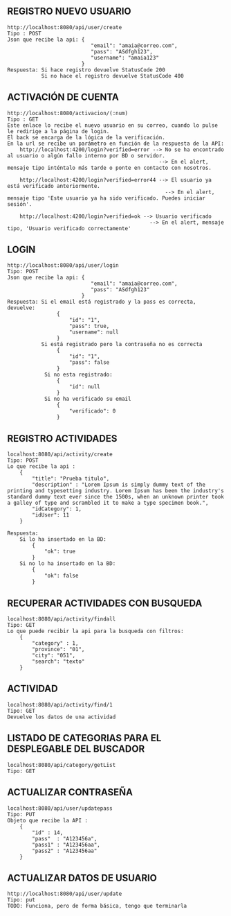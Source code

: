 ## REGISTRO NUEVO USUARIO
    http://localhost:8080/api/user/create
    Tipo : POST
    Json que recibe la api: {
                               "email": "amaia@correo.com",
                               "pass": "ASdfgh123",
                               "username": "amaia123"
                            }
    Respuesta: Si hace registro devuelve StatusCode 200
               Si no hace el registro devuelve StatusCode 400

## ACTIVACIÓN DE CUENTA
    http://localhost:8080/activacion/(:num)
    Tipo : GET
    Este enlace lo recibe el nuevo usuario en su correo, cuando lo pulse le redirige a la página de login.
    El back se encarga de la lógica de la verificación.
    En la url se recibe un parámetro en función de la respuesta de la API:
        http://localhost:4200/login?verified=error --> No se ha encontrado al usuario o algún fallo interno por BD o servidor.    
                                                     --> En el alert, mensaje tipo inténtalo más tarde o ponte en contacto con nosotros.

        http://localhost:4200/login?verified=error44 --> El usuario ya está verificado anteriormente.
                                                       --> En el alert, mensaje tipo 'Este usuario ya ha sido verificado. Puedes iniciar sesión'.

        http://localhost:4200/login?verified=ok --> Usuario verificado
                                                  --> En el alert, mensaje tipo, 'Usuario verificado correctamente'

## LOGIN
    http://localhost:8080/api/user/login
    Tipo: POST
    Json que recibe la api: {
                               "email": "amaia@correo.com",
                               "pass": "ASdfgh123"
                            }
    Respuesta: Si el email está registrado y la pass es correcta, devuelve:
                    {
                        "id": "1",
                        "pass": true,
                        "username": null
                    }
               Si está registrado pero la contraseña no es correcta
                    {
                        "id": "1",
                        "pass": false
                    }   
                Si no esta registrado:
                    {
                        "id": null
                    }
                Si no ha verificado su email
                    {
                        "verificado": 0
                    }

## REGISTRO ACTIVIDADES
    localhost:8080/api/activity/create
    Tipo: POST
    Lo que recibe la api :
        {
            "title": "Prueba titulo",
            "description" : "Lorem Ipsum is simply dummy text of the printing and typesetting industry. Lorem Ipsum has been the industry's standard dummy text ever since the 1500s, when an unknown printer took a galley of type and scrambled it to make a type specimen book.",
            "idCategory": 1,
            "idUser": 11
        }

    Respuesta: 
        Si lo ha insertado en la BD: 
            {
                "ok": true
            }
        Si no lo ha insertado en la BD:
            {
                "ok": false
            }

## RECUPERAR ACTIVIDADES CON BUSQUEDA
    localhost:8080/api/activity/findall
    Tipo: GET
    Lo que puede recibir la api para la busqueda con filtros:
        {
            "category" : 1,
            "province": "01",
            "city": "051",
            "search": "texto"
        }

## ACTIVIDAD
    localhost:8080/api/activity/find/1
    Tipo: GET
    Devuelve los datos de una actividad

## LISTADO DE CATEGORIAS PARA EL DESPLEGABLE DEL BUSCADOR
    localhost:8080/api/category/getList
    Tipo: GET

## ACTUALIZAR CONTRASEÑA
    localhost:8080/api/user/updatepass
    Tipo: PUT
    Objeto que recibe la API : 
        {
            "id" : 14,
            "pass"  : "A123456a",
            "pass1" : "A123456aa",
            "pass2" : "A123456aa"
        }

## ACTUALIZAR DATOS DE USUARIO         
    http://localhost:8080/api/user/update
    Tipo: put
    TODO: Funciona, pero de forma básica, tengo que terminarla
